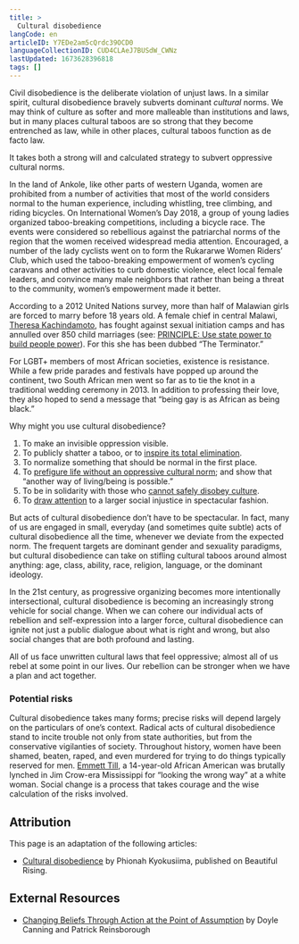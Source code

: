 ```yaml
---
title: >
  Cultural disobedience
langCode: en
articleID: Y7EDe2am5cQrdc39OCD0
languageCollectionID: CUD4CLAeJ7BUSdW_CWNz
lastUpdated: 1673628396818
tags: []
---
```


Civil disobedience is the deliberate violation of unjust laws. In a similar spirit, cultural disobedience bravely subverts dominant _cultural_ norms. We may think of culture as softer and more malleable than institutions and laws, but in many places cultural taboos are so strong that they become entrenched as law, while in other places, cultural taboos function as de facto law.

It takes both a strong will and calculated strategy to subvert oppressive cultural norms.

In the land of Ankole, like other parts of western Uganda, women are prohibited from a number of activities that most of the world considers normal to the human experience, including whistling, tree climbing, and riding bicycles. On International Women’s Day 2018, a group of young ladies organized taboo-breaking competitions, including a bicycle race. The events were considered so rebellious against the patriarchal norms of the region that the women received widespread media attention. Encouraged, a number of the lady cyclists went on to form the Rukararwe Women Riders’ Club, which used the taboo-breaking empowerment of women’s cycling caravans and other activities to curb domestic violence, elect local female leaders, and convince many male neighbors that rather than being a threat to the community, women’s empowerment made it better.

According to a 2012 United Nations survey, more than half of Malawian girls are forced to marry before 18 years old. A female chief in central Malawi, [Theresa Kachindamoto](https://inhabitat.com/inhabitots/female-chief-in-malawi-breaks-up-850-child-marriages-and-sends-girls-back-to-school/), has fought against sexual initiation camps and has annulled over 850 child marriages (see: [PRINCIPLE: Use state power to build people power](https://beautifulrising.org/tool/use-state-power-to-build-people-power)). For this she has been dubbed “The Terminator.”

For LGBT+ members of most African societies, existence is resistance. While a few pride parades and festivals have popped up around the continent, two South African men went so far as to tie the knot in a traditional wedding ceremony in 2013. In addition to professing their love, they also hoped to send a message that “being gay is as African as being black.”

Why might you use cultural disobedience?

1.  To make an invisible oppression visible.
2.  To publicly shatter a taboo, or to [inspire its total elimination](https://www.nytimes.com/2017/09/26/world/middleeast/saudi-arabia-women-drive.html).
3.  To normalize something that should be normal in the first place.
4.  To [prefigure life without an oppressive cultural norm](https://www.theguardian.com/world/2011/sep/28/saudi-woman-lashed-defying-driving-ban); and show that “another way of living/being is possible.”
5.  To be in solidarity with those who [cannot safely disobey culture](https://everydayfeminism.com/2013/11/when-abortion-is-cultural-taboo/).
6.  To [draw attention](https://www.independent.co.uk/news/world/americas/us-politics/taking-a-knee-national-anthem-nfl-trump-why-meaning-origins-racism-us-colin-kaepernick-a8521741.html) to a larger social injustice in spectacular fashion.

But acts of cultural disobedience don’t have to be spectacular. In fact, many of us are engaged in small, everyday (and sometimes quite subtle) acts of cultural disobedience all the time, whenever we deviate from the expected norm. The frequent targets are dominant gender and sexuality paradigms, but cultural disobedience can take on stifling cultural taboos around almost anything: age, class, ability, race, religion, language, or the dominant ideology.

In the 21st century, as progressive organizing becomes more intentionally intersectional, cultural disobedience is becoming an increasingly strong vehicle for social change. When we can cohere our individual acts of rebellion and self-expression into a larger force, cultural disobedience can ignite not just a public dialogue about what is right and wrong, but also social changes that are both profound and lasting.

All of us face unwritten cultural laws that feel oppressive; almost all of us rebel at some point in our lives. Our rebellion can be stronger when we have a plan and act together.

### Potential risks

Cultural disobedience takes many forms; precise risks will depend largely on the particulars of one’s context. Radical acts of cultural disobedience stand to incite trouble not only from state authorities, but from the conservative vigilanties of society. Throughout history, women have been shamed, beaten, raped, and even murdered for trying to do things typically reserved for men. [Emmett Till](https://en.wikipedia.org/wiki/Emmett_Till), a 14-year-old African American was brutally lynched in Jim Crow-era Mississippi for “looking the wrong way” at a white woman. Social change is a process that takes courage and the wise calculation of the risks involved.

## Attribution

This page is an adaptation of the following articles:

-   [Cultural disobedience](https://beautifulrising.org/tool/cultural-disobedience) by Phionah Kyokusiima, published on Beautiful Rising.

## External Resources

-   [Changing Beliefs Through Action at the Point of Assumption](https://commonslibrary.org/points-of-intervention-changing-beliefs/) by Doyle Canning and Patrick Reinsborough